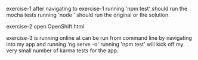 exercise-1
	after navigating to exercise-1
	running 'npm test' should run the mocha tests
	running 'node <filename>' should run the original or the solution.

exercise-2
	open OpenShift.html

exercise-3
	is running online at
	can be run from command line by navigating into my app and running 'ng serve -o'
	running 'npm test' will kick off my very small number of karma tests for the app. 
